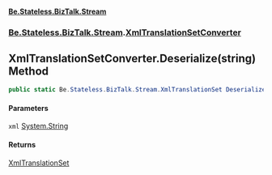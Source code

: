 #### [Be.Stateless.BizTalk.Stream](README.md 'README')
### [Be.Stateless.BizTalk.Stream](Be.Stateless.BizTalk.Stream.md 'Be.Stateless.BizTalk.Stream').[XmlTranslationSetConverter](XmlTranslationSetConverter.md 'Be.Stateless.BizTalk.Stream.XmlTranslationSetConverter')

## XmlTranslationSetConverter.Deserialize(string) Method

```csharp
public static Be.Stateless.BizTalk.Stream.XmlTranslationSet Deserialize(string xml);
```
#### Parameters

<a name='Be.Stateless.BizTalk.Stream.XmlTranslationSetConverter.Deserialize(string).xml'></a>

`xml` [System.String](https://docs.microsoft.com/en-us/dotnet/api/System.String 'System.String')

#### Returns
[XmlTranslationSet](XmlTranslationSet.md 'Be.Stateless.BizTalk.Stream.XmlTranslationSet')